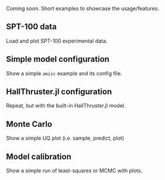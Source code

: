 Coming soon. Short examples to showcase the usage/features.

## SPT-100 data
Load and plot SPT-100 experimental data.

## Simple model configuration
Show a simple `amisc` example and its config file.

## HallThruster.jl configuration
Repeat, but with the built-in HallThruster.jl model.

## Monte Carlo
Show a simple UQ plot (i.e. sample, predict, plot)

## Model calibration
Show a simple run of least-squares or MCMC with plots.

